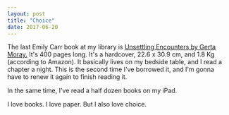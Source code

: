 ```yaml
---
layout: post
title: "Choice"
date: 2017-06-20
---
```


The last Emily Carr book at my library is <a href="https://www.amazon.ca/Unsettling-Encounters-First-Nations-Imagery/dp/0774812826/ref=sr_1_2?s=books&amp;ie=UTF8&amp;qid=1498025143&amp;sr=1-2&amp;keywords=Gerta+moray">Unsettling Encounters by Gerta Moray.</a> It's 400 pages long. It's a hardcover, 22.6 x 30.9 cm, and 1.8 Kg (according to Amazon). It basically lives on my bedside table, and I read a chapter a night. This is the second time I've borrowed it, and I'm gonna have to renew it again to finish reading it.

In the same time, I've read a half dozen books on my iPad.

I love books. I love paper. But I also love choice.
